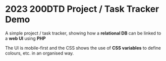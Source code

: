# 2023 200DTD Project / Task Tracker Demo

A simple project / task tracker, showing how a **relational DB** can be linked to a **web UI** using **PHP**

The UI is mobile-first and the CSS shows the use of **CSS variables** to define colours, etc. in an organised way.

